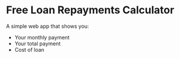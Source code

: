 # Free Loan Repayments Calculator

A simple web app that shows you:

* Your monthly payment
* Your total payment
* Cost of loan
